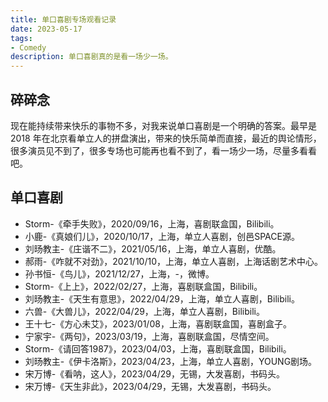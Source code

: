 ```yaml
---
title: 单口喜剧专场观看记录
date: 2023-05-17
tags:
- Comedy
description: 单口喜剧真的是看一场少一场。
---
```


## 碎碎念

现在能持续带来快乐的事物不多，对我来说单口喜剧是一个明确的答案。最早是 2018 年在北京看单立人的拼盘演出，带来的快乐简单而直接，最近的舆论情形，很多演员见不到了，很多专场也可能再也看不到了，看一场少一场，尽量多看看吧。

## 单口喜剧

- Storm-《牵手失败》，2020/09/16，上海，喜剧联盒国，Bilibili。  
- 小鹿-《真娘们儿》，2020/10/17，上海，单立人喜剧，创邑SPACE源。  
- 刘旸教主-《庄谐不二》，2021/05/16，上海，单立人喜剧，优酷。  
- 郝雨-《咋就不对劲》，2021/10/10，上海，单立人喜剧，上海话剧艺术中心。  
- 孙书恒-《鸟儿》，2021/12/27，上海，-，微博。  
- Storm-《上上》，2022/02/27，上海，喜剧联盒国，Bilibili。   
- 刘旸教主-《天生有意思》，2022/04/29，上海，单立人喜剧，Bilibili。   
- 六兽-《大兽儿》，2022/04/29，上海，单立人喜剧，Bilibili。   
- 王十七-《方心未艾》，2023/01/08，上海，喜剧联盒国，喜剧盒子。   
- 宁家宇-《两句》，2023/03/19，上海，喜剧联盒国，尽情空间。   
- Storm-《请回答1987》，2023/04/03，上海，喜剧联盒国，Bilibili。   
- 刘旸教主-《伊卡洛斯》，2023/04/23，上海，单立人喜剧，YOUNG剧场。   
- 宋万博-《看呐，这人》，2023/04/29，无锡，大发喜剧，书码头。   
- 宋万博-《天生非此》，2023/04/29，无锡，大发喜剧，书码头。   
